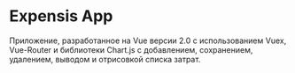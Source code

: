 # Expensis App
Приложение, разработанное на Vue версии 2.0 с использованием Vuex, Vue-Router и библиотеки Chart.js с добавлением, сохранением, удалением, выводом и отрисовкой списка затрат.
